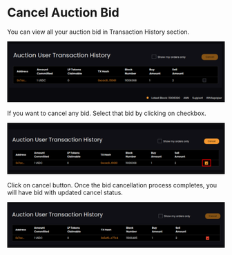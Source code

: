 # Cancel Auction Bid

You can view all your auction bid in Transaction History section.

![](../../.gitbook/assets/5_bid.png)

If you want to cancel any bid. Select that bid by clicking on checkbox.

![](../../.gitbook/assets/6_cancel_bid.png)

Click on cancel button. Once the bid cancellation process completes, you will have bid with updated cancel status.

![](../../.gitbook/assets/7_cancel_bid.png)

